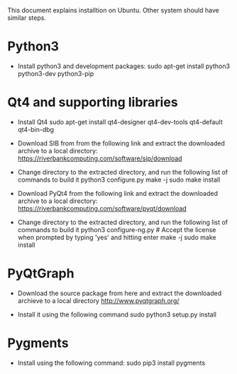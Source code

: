 This document explains installtion on Ubuntu. Other system should have similar steps.

# Python3
* Install python3 and development packages:
    sudo apt-get install python3 python3-dev python3-pip

# Qt4 and supporting libraries

* Install Qt4
    sudo apt-get install qt4-designer qt4-dev-tools qt4-default qt4-bin-dbg 

* Download SIB from from the following link and extract the downloaded archive to a local directory:
    https://riverbankcomputing.com/software/sip/download
  
* Change directory to the extracted directory, and run the following list of commands to build it
    python3 configure.py
    make -j
    sudo make install

* Download PyQt4 from the following link and extract the downloaded archive to a local directory:
    https://riverbankcomputing.com/software/pyqt/download

* Change directory to the extracted directory, and run the following list of commands to build it
    python3 configure-ng.py      # Accept the license when prompted by typing 'yes' and hitting enter
    make -j
    sudo make install

# PyQtGraph

* Download the source package from here and extract the downloaded archieve to a local directory
    http://www.pyqtgraph.org/
  
* Install it using the following command
    sudo python3 setup.py install

# Pygments

* Install using the following command:
    sudo pip3 install pygments
